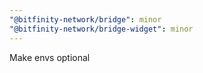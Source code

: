 ```yaml
---
"@bitfinity-network/bridge": minor
"@bitfinity-network/bridge-widget": minor
---
```


Make envs optional
